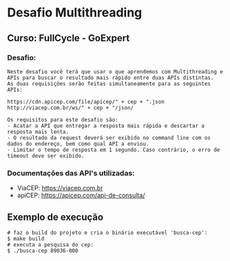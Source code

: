 # Desafio Multithreading

## Curso: FullCycle - GoExpert

### Desafio:

```
Neste desafio você terá que usar o que aprendemos com Multithreading e APIs para buscar o resultado mais rápido entre duas APIs distintas.
As duas requisições serão feitas simultaneamente para as seguintes APIs:

https://cdn.apicep.com/file/apicep/" + cep + ".json
http://viacep.com.br/ws/" + cep + "/json/

Os requisitos para este desafio são:
- Acatar a API que entregar a resposta mais rápida e descartar a resposta mais lenta.
- O resultado da request deverá ser exibido no command line com os dados do endereço, bem como qual API a enviou.
- Limitar o tempo de resposta em 1 segundo. Caso contrário, o erro de timeout deve ser exibido.
```

### Documentações das API's utilizadas:

- ViaCEP: https://viacep.com.br
- apiCEP: https://apicep.com/api-de-consulta/

## Exemplo de execução

```shell
# faz o build do projeto e cria o binário executável 'busca-cep':
$ make build
# executa a pesquisa do cep:
$ ./busca-cep 89036-000
```